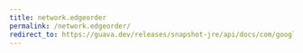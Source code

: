 ```yaml
---
title: network.edgeorder
permalink: /network.edgeorder/
redirect_to: https://guava.dev/releases/snapshot-jre/api/docs/com/google/common/graph/Network.html#edgeOrder--
---
```

